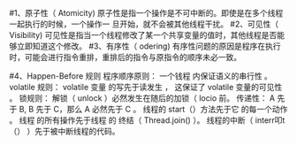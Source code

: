 #1、原子性（ Atomicity)
    原子性是指一个操作是不可中断的。即使是在多个线程一起执行的时候，一个操作一
    旦开始，就不会被其他线程干扰。 
#2、可见性（ Visibility)
    可见性是指当一个线程修改了某一个共享变量的值时，其他线程是否能够立即知道这个修改。
#3、有序性（ odering)
    有序性问题的原因是程序在执行时，可能会进行指令重排，重排后的指令与原指令的顺序未必一致。
    
#4、Happen-Before 规则
     程序顺序原则： 一个钱程 内保证语义的串行性 。
     volatile 规则： volatile 变量 的写先于读发生 ， 这保证了 volatile 变量的可见性 。
     锁规则： 解锁（ unlock ）必然发生在随后的加锁（ lociο 前。
     传递性： A 先于 B, B 先于 C，那么 A 必然先于 C 。
     线程的 start（）方法先于它 的每一个动作 。
     线程 的所有操作先于线程 的 终结（ Thread.join() ）。
     线程的中断（ interr叩t（） ）先于被中断线程的代码。
